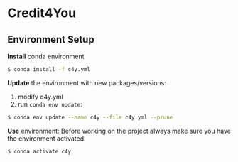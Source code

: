 # Credit4You
## Environment Setup
**Install** conda environment
```sh
$ conda install -f c4y.yml
```
**Update** the environment with new packages/versions:
1. modify c4y.yml
2. run `conda env update`:
```sh
$ conda env update --name c4y --file c4y.yml --prune
```
**Use** environment:
Before working on the project always make sure you have the environment activated:
```sh
$ conda activate c4y
```

